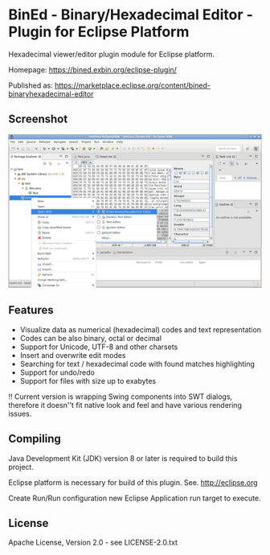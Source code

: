 BinEd - Binary/Hexadecimal Editor - Plugin for Eclipse Platform
===============================================================

Hexadecimal viewer/editor plugin module for Eclipse platform.

Homepage: https://bined.exbin.org/eclipse-plugin/  

Published as: https://marketplace.eclipse.org/content/bined-binaryhexadecimal-editor  

Screenshot
----------

![BinEd-Editor Screenshot](images/bined-eclipse-screenshot.png?raw=true)

Features
--------

  * Visualize data as numerical (hexadecimal) codes and text representation
  * Codes can be also binary, octal or decimal
  * Support for Unicode, UTF-8 and other charsets
  * Insert and overwrite edit modes
  * Searching for text / hexadecimal code with found matches highlighting
  * Support for undo/redo
  * Support for files with size up to exabytes

!! Current version is wrapping Swing components into SWT dialogs, therefore it doesn''t fit
native look and feel and have various rendering issues. 

Compiling
---------

Java Development Kit (JDK) version 8 or later is required to build this project.

Eclipse platform is necessary for build of this plugin. See. http://eclipse.org

Create Run/Run configuration new Eclipse Application run target to execute.

License
-------

Apache License, Version 2.0 - see LICENSE-2.0.txt

